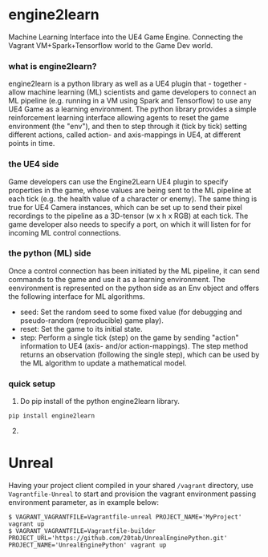 # engine2learn
Machine Learning Interface into the UE4 Game Engine.
Connecting the Vagrant VM+Spark+Tensorflow world to the Game Dev world.

### what is engine2learn?
engine2learn is a python library as well as a UE4 plugin that - together - allow machine learning (ML) scientists and game developers
to connect an ML pipeline (e.g. running in a VM using Spark and Tensorflow) to use any UE4 Game as a learning environment. 
The python library provides a simple reinforcement learning interface allowing agents to reset the game environment (the "env"), and then to step through it (tick by tick) setting different actions, called action- and axis-mappings in UE4, at different points in time.

### the UE4 side
Game developers can use the Engine2Learn UE4 plugin to specify properties in the game, whose values are being sent to the ML pipeline at each tick (e.g. the health value of a character or enemy). The same thing is true for UE4 Camera instances, which can be set up to send their pixel recordings to the pipeline as a 3D-tensor (w x h x RGB) at each tick.
The game developer also needs to specify a port, on which it will listen for for incoming ML control connections.

### the python (ML) side
Once a control connection has been initiated by the ML pipeline, it can send commands to the game and use it as a learning environment.
The eenvironment is represented on the python side as an Env object and offers the following interface for ML algorithms.

- seed: Set the random seed to some fixed value (for debugging and pseudo-random (reproducible) game play).
- reset: Set the game to its initial state.
- step: Perform a single tick (step) on the game by sending "action" information to UE4 (axis- and/or action-mappings).
The step method returns an observation (following the single step), which can be used by the ML algorithm to update a mathematical model.

### quick setup
1) Do pip install of the python engine2learn library.
```
pip install engine2learn
```

2) 


# Unreal

Having your project client compiled in your shared `/vagrant` directory, use `Vagrantfile-Unreal` to start and provision the vagrant environment passing environment parameter, as in example below:

```
$ VAGRANT_VAGRANTFILE=Vagrantfile-unreal PROJECT_NAME='MyProject' vagrant up
$ VAGRANT_VAGRANTFILE=Vagrantfile-builder PROJECT_URL='https://github.com/20tab/UnrealEnginePython.git' PROJECT_NAME='UnrealEnginePython' vagrant up
``` 
